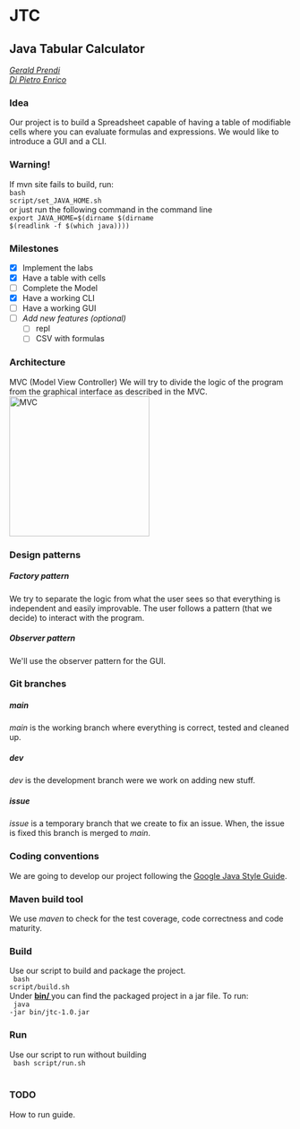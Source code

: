 <!-- -->
# JTC
## Java Tabular Calculator

[*Gerald Prendi*](https://github.com/GPrendi30)  
[*Di Pietro Enrico*](https://github.com/dipiee)

### Idea
Our project is to build a Spreadsheet capable of having a table of modifiable cells where you can evaluate formulas and expressions. We would like to introduce a GUI and a CLI.

### Warning!
If mvn site fails to build, run: <br>
<code>bash script/set_JAVA_HOME.sh</code>
<br> or just run the following command in the command line<br>
<code>export JAVA_HOME=$(dirname $(dirname $(readlink -f $(which java))))</code>


### Milestones
* [X] Implement the labs
* [X] Have a table with cells
* [ ] Complete the Model
* [X] Have a working CLI
* [ ] Have a working GUI
* [ ] _Add new features (optional)_
  * [ ] repl
  * [ ] CSV with formulas

### Architecture
MVC (Model View Controller)
We will try to divide the logic of the program from the graphical interface as described in the MVC.  
<img src="https://upload.wikimedia.org/wikipedia/commons/a/a0/MVC-Process.svg" alt="MVC" width="250"/>

### Design patterns  
##### _Factory pattern_  
We try to separate the logic from what the user sees so that everything is independent and easily improvable. The user follows a pattern (that we decide) to interact with the program.

<!-- _Singleton_  -->

##### _Observer pattern_  
We'll use the observer pattern for the GUI.


### Git branches
##### _main_
_main_ is the working branch where everything is correct, tested and cleaned up.

##### _dev_
_dev_ is the development branch were we work on adding new stuff.

##### _issue_
_issue_ is a temporary branch that we create to fix an issue. When, the issue is fixed this branch is merged to _main_.

 ### Coding conventions
 We are going to develop our project following the [Google Java Style Guide](https://google.github.io/styleguide/javaguide.html).

 ### Maven build tool
 We use _maven_ to check for the test coverage, code correctness and code maturity.

### Build
Use our script to build and package the project. <br>
<code> bash script/build.sh </code> <br>
Under <a href="./bin/"><b>bin/ </b></a> you can find the packaged project in a jar file.
To run: <br>
<code> java -jar bin/jtc-1.0.jar</code>

### Run
Use our script to run without building <br>
<code> bash script/run.sh </code>  <br>

### TODO
 How to run guide.
